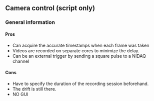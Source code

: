 ## Camera control (script only)

### General information
#### Pros
- Can acquire the accurate timestamps when each frame was taken
- Videos are recorded on separate cores to minimize the delay.
- Can be an external trigger by sending a square pulse to a NIDAQ channel
  
#### Cons
- Have to specify the duration of the recording session beforehand.
- The drift is still there.
- NO GUI
